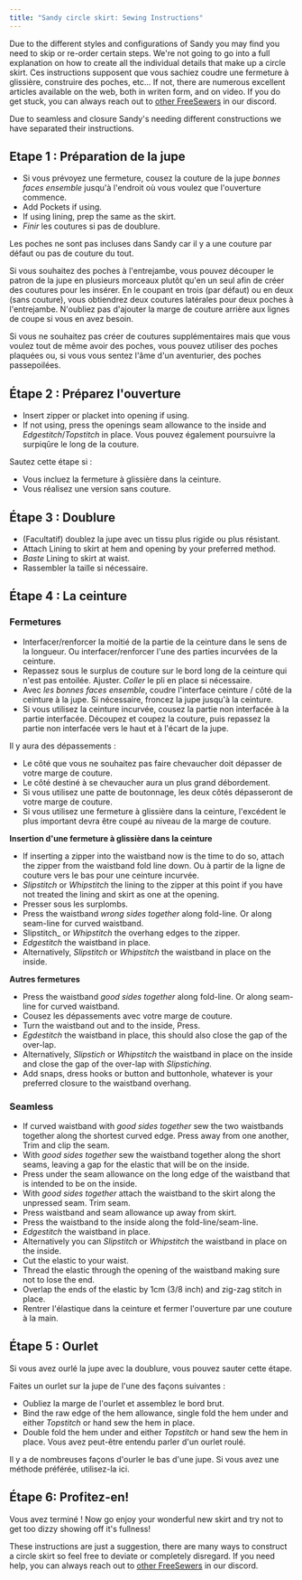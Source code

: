 ```yaml
---
title: "Sandy circle skirt: Sewing Instructions"
---
```


<Warning>

Due to the different styles and configurations of Sandy you may find you need to skip or re-order certain steps.
We're not going to go into a full explanation on how to create all the individual details that make up a circle skirt. Ces instructions supposent que vous sachiez coudre une fermeture à glissière, construire des poches, etc... If not, there are numerous excellent articles available on the web, both in writen form, and on video. If you do get stuck, you can always reach out to [other FreeSewers](https://discord.freesewing.org/) in our discord.

</Warning>

<Note>

Due to seamless and closure Sandy's needing different constructions we have separated their instructions.

</Note>

## Etape 1 : Préparation de la jupe

- Si vous prévoyez une fermeture, cousez la couture de la jupe _bonnes faces ensemble_ jusqu'à l'endroit où vous voulez que l'ouverture commence.
- Add Pockets if using.
- If using lining, prep the same as the skirt.
- _Finir_ les coutures si pas de doublure.

<Note>

Les poches ne sont pas incluses dans Sandy car il y a une couture par défaut ou pas de couture du tout.

Si vous souhaitez des poches à l'entrejambe, vous pouvez découper le patron de la jupe en plusieurs morceaux plutôt qu'en un seul afin de créer des coutures pour les insérer. En le coupant en trois (par défaut) ou en deux (sans couture), vous obtiendrez deux coutures latérales pour deux poches à l'entrejambe. N'oubliez pas d'ajouter la marge de couture arrière aux lignes de coupe si vous en avez besoin.

Si vous ne souhaitez pas créer de coutures supplémentaires mais que vous voulez tout de même avoir des poches, vous pouvez utiliser des poches plaquées ou, si vous vous sentez l'âme d'un aventurier, des poches passepoilées.

</Note>

## Étape 2 : Préparez l'ouverture

- Insert zipper or placket into opening if using.
- If not using, press the openings seam allowance to the inside and _Edgestitch_/_Topstitch_ in place. Vous pouvez également poursuivre la surpiqûre le long de la couture.

<Note>

Sautez cette étape si :
- Vous incluez la fermeture à glissière dans la ceinture.
- Vous réalisez une version sans couture.

</Note>

## Étape 3 : Doublure

- (Facultatif) doublez la jupe avec un tissu plus rigide ou plus résistant.
- Attach Lining to skirt at hem and opening by your preferred method.
- _Baste_ Lining to skirt at waist.
- Rassembler la taille si nécessaire.

## Étape 4 : La ceinture

### Fermetures

- Interfacer/renforcer la moitié de la partie de la ceinture dans le sens de la longueur. Ou interfacer/renforcer l'une des parties incurvées de la ceinture.
- Repassez sous le surplus de couture sur le bord long de la ceinture qui n'est pas entoilée. Ajuster. _Coller_ le pli en place si nécessaire.
- Avec _les bonnes faces ensemble_, coudre l'interface ceinture / côté de la ceinture à la jupe. Si nécessaire, froncez la jupe jusqu'à la ceinture.
- Si vous utilisez la ceinture incurvée, cousez la partie non interfacée à la partie interfacée. Découpez et coupez la couture, puis repassez la partie non interfacée vers le haut et à l'écart de la jupe.

Il y aura des dépassements :

- Le côté que vous ne souhaitez pas faire chevaucher doit dépasser de votre marge de couture.
- Le côté destiné à se chevaucher aura un plus grand débordement.
- Si vous utilisez une patte de boutonnage, les deux côtés dépasseront de votre marge de couture.
- Si vous utilisez une fermeture à glissière dans la ceinture, l'excédent le plus important devra être coupé au niveau de la marge de couture.

__Insertion d'une fermeture à glissière dans la ceinture__
- If inserting a zipper into the waistband now is the time to do so, attach the zipper from the waistband fold line down. Ou à partir de la ligne de couture vers le bas pour une ceinture incurvée.
- _Slipstitch_ or _Whipstitch_ the lining to the zipper at this point if you have not treated the lining and skirt as one at the opening.
- Presser sous les surplombs.
- Press the waistband _wrong sides together_ along fold-line. Or along seam-line for curved waistband.
- Slipstitch_ or _Whipstitch_ the overhang edges to the zipper.
- _Edgestitch_ the waistband in place.
- Alternatively, _Slipstitch_ or _Whipstitch_ the waistband in place on the inside.

__Autres fermetures__
- Press the waistband _good sides together_ along fold-line. Or along seam-line for curved waistband.
- Cousez les dépassements avec votre marge de couture.
- Turn the waistband out and to the inside, Press.
- _Egdestitch_ the waistband in place, this should also close the gap of the over-lap.
- Alternatively, _Slipstich_ or _Whipstitch_ the waistband in place on the inside and close the gap of the over-lap with _Slipstiching_.
- Add snaps, dress hooks or button and buttonhole, whatever is your preferred closure to the waistband overhang.

### Seamless

- If curved waistband with _good sides together_ sew the two waistbands together along the shortest curved edge. Press away from one another, Trim and clip the seam.
- With _good sides together_ sew the waistband together along the short seams, leaving a gap for the elastic that will be on the inside.
- Press under the seam allowance on the long edge of the waistband that is intended to be on the inside.
- With _good sides together_ attach the waistband to the skirt along the unpressed seam. Trim seam.
- Press waistband and seam allowance up away from skirt.
- Press the waistband to the inside along the fold-line/seam-line.
- _Edgestitch_ the waistband in place.
- Alternatively you can _Slipstitch_ or _Whipstitch_ the waistband in place on the inside.
- Cut the elastic to your waist.
- Thread the elastic through the opening of the waistband making sure not to lose the end.
- Overlap the ends of the elastic by 1cm (3/8 inch) and zig-zag stitch in place.
- Rentrer l'élastique dans la ceinture et fermer l'ouverture par une couture à la main.

## Étape 5 : Ourlet

Si vous avez ourlé la jupe avec la doublure, vous pouvez sauter cette étape.

Faites un ourlet sur la jupe de l'une des façons suivantes :
- Oubliez la marge de l'ourlet et assemblez le bord brut.
- Bind the raw edge of the hem allowance, single fold the hem under and either _Topstitch_ or hand sew the hem in place.
- Double fold the hem under and either _Topstitch_ or hand sew the hem in place. Vous avez peut-être entendu parler d'un ourlet roulé.

<Note>

Il y a de nombreuses façons d'ourler le bas d'une jupe. Si vous avez une méthode préférée, utilisez-la ici.

</Note>

## Étape 6: Profitez-en!

Vous avez terminé ! Now go enjoy your wonderful new skirt and try not to get too dizzy showing off it's fullness!

<Note>

These instructions are just a suggestion, there are many ways to construct a circle skirt so feel free to deviate or completely disregard. If you need help, you can always reach out to [other FreeSewers](https://discord.freesewing.org/) in our discord.

</Note>
